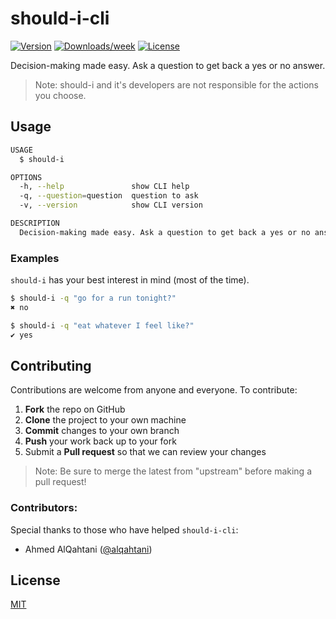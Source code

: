 should-i-cli
============

[![Version](https://img.shields.io/npm/v/should-i-cli.svg)](https://npmjs.org/package/should-i-cli)
[![Downloads/week](https://img.shields.io/npm/dw/should-i-cli.svg)](https://npmjs.org/package/should-i-cli)
[![License](https://img.shields.io/npm/l/should-i-cli.svg)](https://github.com/cedricium/should-i-cli/blob/master/package.json)

Decision-making made easy. Ask a question to get back a yes or no answer.
> Note: should-i and it's developers are not responsible for the actions you choose.

## Usage

```sh
USAGE
  $ should-i

OPTIONS
  -h, --help               show CLI help
  -q, --question=question  question to ask
  -v, --version            show CLI version

DESCRIPTION
  Decision-making made easy. Ask a question to get back a yes or no answer.
```

### Examples

`should-i` has your best interest in mind (most of the time).

```sh
$ should-i -q "go for a run tonight?"
✖ no
```

```sh
$ should-i -q "eat whatever I feel like?"
✔ yes
```

## Contributing

Contributions are welcome from anyone and everyone. To contribute:

1. **Fork** the repo on GitHub
2. **Clone** the project to your own machine
3. **Commit** changes to your own branch
4. **Push** your work back up to your fork
5. Submit a **Pull request** so that we can review your changes

> Note: Be sure to merge the latest from "upstream" before making a pull request!

### Contributors:

Special thanks to those who have helped `should-i-cli`:

- Ahmed AlQahtani ([@alqahtani](https://github.com/alqahtani))

## License
[MIT](LICENSE.md)